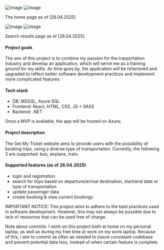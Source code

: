 ![image](https://github.com/user-attachments/assets/f488d167-fb74-4e0c-a533-9df805f5b173)
![image](https://github.com/user-attachments/assets/93686998-e637-4d69-8e16-c04e5d28046e)

The home page as of [28.04.2025]


![image](https://github.com/user-attachments/assets/17c94670-be4a-40dd-9f78-6a8575e052cb)
![image](https://github.com/user-attachments/assets/a3ae53b9-2baf-4bcd-981b-d55c60953c07)


Search results page as of [28.04.2025]  

#### Project goals 
The aim of this project is to combine my passion for the trasportation industry and develop an application, which will serve me as a training ground for my skills. As time goes by, the application will be refactored and upgraded to reflect better software development practices and implement more complicated features.  
#### Tech stack
- DB: MSSQL, Azure SQL 
- Frontend: React, HTML, CSS, JS + SASS
- Backend: .NET 

Once a MVP is available, the app will be hosted on Azure; 

#### Project description
The Get My Ticket website aims to provide users with the possibility of booking trips, using a diverse type of transportation. Currently, the following 3 are supported: bus, airplane, train. 

#### Supported features (as of 28.04.2025)
- login and registration
- search for trips based on departure/arrival destination, start/end date or type of transportation
- update passenger data
- create booking & view current bookings
 
IMPORTANT NOTICE: This project aims to adhere to the best practices used in software development. However, this may not always be possible due to lack of resources that can be used free of charge.

Note about commits: I work on this project both at home on my personal laptop, as well as during my free time at work on my work laptop. Because of this, I aim to commit as often as needed to insure consistant codebase and prevent potential data loss, instead of when certain feature is complete. 
